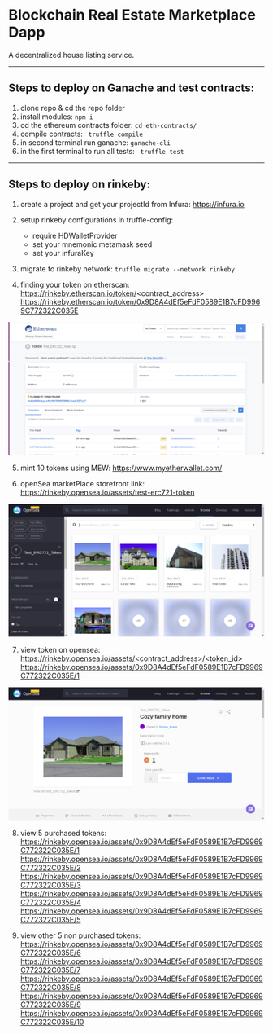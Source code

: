 # Blockchain Real Estate Marketplace Dapp 
 A decentralized house listing service.

---
## Steps to deploy on Ganache and test contracts:
1. clone repo & cd the repo folder
2. install modules:  ```npm i ```
3. cd the ethereum contracts folder: ```cd eth-contracts/ ```
4. compile contracts: ``` truffle compile```
5. in second terminal run ganache: ```ganache-cli```
6. in the first terminal to run all tests:  ``` truffle test```

--- 
## Steps to deploy on rinkeby:
1. create a project and get your projectId from Infura: https://infura.io

2. setup rinkeby configurations in truffle-config:
    - require HDWalletProvider
    - set your mnemonic metamask seed
    - set your infuraKey
3. migrate to rinkeby network: ```truffle migrate --network rinkeby```

4. finding your token on etherscan: https://rinkeby.etherscan.io/token/<contract_address>
https://rinkeby.etherscan.io/token/0x9D8A4dEf5eFdF0589E1B7cFD9969C772322C035E

![alt text](./screenshots/etherscan.png)

5. mint 10 tokens using MEW: https://www.myetherwallet.com/

6. openSea marketPlace storefront link: https://rinkeby.opensea.io/assets/test-erc721-token

![alt text](./screenshots/storefront.png)

7. view token on opensea: https://rinkeby.opensea.io/assets/<contract_address>/<token_id>
https://rinkeby.opensea.io/assets/0x9D8A4dEf5eFdF0589E1B7cFD9969C772322C035E/1

![alt text](./screenshots/token.png)

8. view 5 purchased tokens:
https://rinkeby.opensea.io/assets/0x9D8A4dEf5eFdF0589E1B7cFD9969C772322C035E/1
https://rinkeby.opensea.io/assets/0x9D8A4dEf5eFdF0589E1B7cFD9969C772322C035E/2
https://rinkeby.opensea.io/assets/0x9D8A4dEf5eFdF0589E1B7cFD9969C772322C035E/3
https://rinkeby.opensea.io/assets/0x9D8A4dEf5eFdF0589E1B7cFD9969C772322C035E/4
https://rinkeby.opensea.io/assets/0x9D8A4dEf5eFdF0589E1B7cFD9969C772322C035E/5


9. view other 5 non purchased tokens:
https://rinkeby.opensea.io/assets/0x9D8A4dEf5eFdF0589E1B7cFD9969C772322C035E/6
https://rinkeby.opensea.io/assets/0x9D8A4dEf5eFdF0589E1B7cFD9969C772322C035E/7
https://rinkeby.opensea.io/assets/0x9D8A4dEf5eFdF0589E1B7cFD9969C772322C035E/8
https://rinkeby.opensea.io/assets/0x9D8A4dEf5eFdF0589E1B7cFD9969C772322C035E/9
https://rinkeby.opensea.io/assets/0x9D8A4dEf5eFdF0589E1B7cFD9969C772322C035E/10